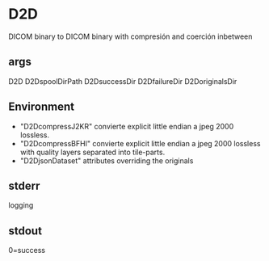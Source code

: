 # D2D

DICOM binary to DICOM binary with compresión and coerción inbetween

## args
D2D D2DspoolDirPath D2DsuccessDir D2DfailureDir D2DoriginalsDir

## Environment
- "D2DcompressJ2KR" convierte explicit little endian a jpeg 2000 lossless.
- "D2DcompressBFHI" convierte explicit little endian a jpeg 2000 lossless with quality layers separated into tile-parts.
- "D2DjsonDataset" attributes overriding the originals

## stderr
logging

## stdout
0=success
